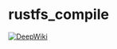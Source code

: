 # rustfs_compile
[![DeepWiki](https://deepwiki.com/badge.svg)](https://deepwiki.com/reigadegr/rustfs_compile)
